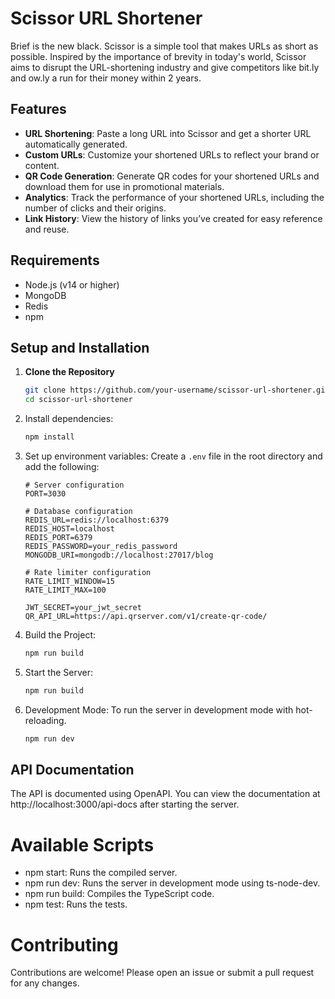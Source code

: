# Scissor URL Shortener

Brief is the new black. Scissor is a simple tool that makes URLs as short as possible. Inspired by the importance of brevity in today's world, Scissor aims to disrupt the URL-shortening industry and give competitors like bit.ly and ow.ly a run for their money within 2 years.

## Features

- **URL Shortening**: Paste a long URL into Scissor and get a shorter URL automatically generated.
- **Custom URLs**: Customize your shortened URLs to reflect your brand or content.
- **QR Code Generation**: Generate QR codes for your shortened URLs and download them for use in promotional materials.
- **Analytics**: Track the performance of your shortened URLs, including the number of clicks and their origins.
- **Link History**: View the history of links you’ve created for easy reference and reuse.

## Requirements

- Node.js (v14 or higher)
- MongoDB
- Redis
- npm

## Setup and Installation

1. **Clone the Repository**

   ```bash
   git clone https://github.com/your-username/scissor-url-shortener.git
   cd scissor-url-shortener

2. Install dependencies:
    ```sh
    npm install
    ```

3. Set up environment variables:
    Create a `.env` file in the root directory and add the following:
    ```env
    # Server configuration
    PORT=3030

    # Database configuration
    REDIS_URL=redis://localhost:6379
    REDIS_HOST=localhost
    REDIS_PORT=6379
    REDIS_PASSWORD=your_redis_password
    MONGODB_URI=mongodb://localhost:27017/blog

    # Rate limiter configuration
    RATE_LIMIT_WINDOW=15
    RATE_LIMIT_MAX=100
        
    JWT_SECRET=your_jwt_secret
    QR_API_URL=https://api.qrserver.com/v1/create-qr-code/
    ```

4. Build the Project:
    ```sh
    npm run build
    ```
5. Start the Server:
    ```sh
    npm run build
    ```
6. Development Mode: To run the server in development mode with hot-reloading.
    ```sh
    npm run dev
    ```
## API Documentation
The API is documented using OpenAPI. You can view the documentation at http://localhost:3000/api-docs after starting the server.

# Available Scripts
- npm start: Runs the compiled server.
- npm run dev: Runs the server in development mode using ts-node-dev.
- npm run build: Compiles the TypeScript code.
- npm test: Runs the tests.

# Contributing
Contributions are welcome! Please open an issue or submit a pull request for any changes.
